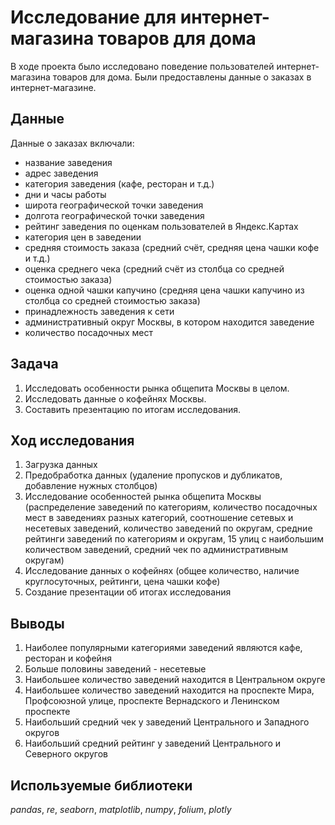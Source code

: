 # Исследование для интернет-магазина товаров для дома

В ходе проекта было исследовано поведение пользователей интернет-магазина товаров для дома. Были предоставлены данные о заказах в интернет-магазине.

## Данные

Данные о заказах включали:
- название заведения
- адрес заведения
- категория заведения (кафе, ресторан и т.д.)
- дни и часы работы
- широта географической точки заведения
- долгота географической точки заведения
- рейтинг заведения по оценкам пользователей в Яндекс.Картах
- категория цен в заведении
- средняя стоимость заказа (средний счёт, средняя цена чашки кофе и т.д.)
- оценка среднего чека (средний счёт из столбца со средней стоимостью заказа)
- оценка одной чашки капучино (средняя цена чашки капучино из столбца со средней стоимостью заказа)
- принадлежность заведения к сети
- административный округ Москвы, в котором находится заведение
- количество посадочных мест

## Задача

1. Исследовать особенности рынка общепита Москвы в целом.
2. Исследовать данные о кофейнях Москвы.
3. Составить презентацию по итогам исследования.

## Ход исследования

1. Загрузка данных
2. Предобработка данных (удаление пропусков и дубликатов, добавление нужных столбцов)
3. Исследование особенностей рынка общепита Москвы (распределение заведений по категориям, количество посадочных мест в заведениях разных категорий, соотношение сетевых и несетевых заведений, количество заведений по округам, средние рейтинги заведений по категориям и округам, 15 улиц с наибольшим количеством заведений, средний чек по административным округам)
4. Исследование данных о кофейнях (общее количество, наличие круглосуточных, рейтинги, цена чашки кофе)
5. Создание презентации об итогах исследования

## Выводы

1. Наиболее популярными категориями заведений являются кафе, ресторан и кофейня
2. Больше половины заведений - несетевые
3. Наибольшее количество заведений находится в Центральном округе
4. Наибольшее количество заведений находится на проспекте Мира, Профсоюзной улице, проспекте Вернадского и Ленинском проспекте
5. Наибольший средний чек у заведений Центрального и Западного округов
6. Наибольший средний рейтинг у заведений Центрального и Северного округов

## Используемые библиотеки
*pandas*, *re*, *seaborn*, *matplotlib*, *numpy*, *folium*, *plotly*
